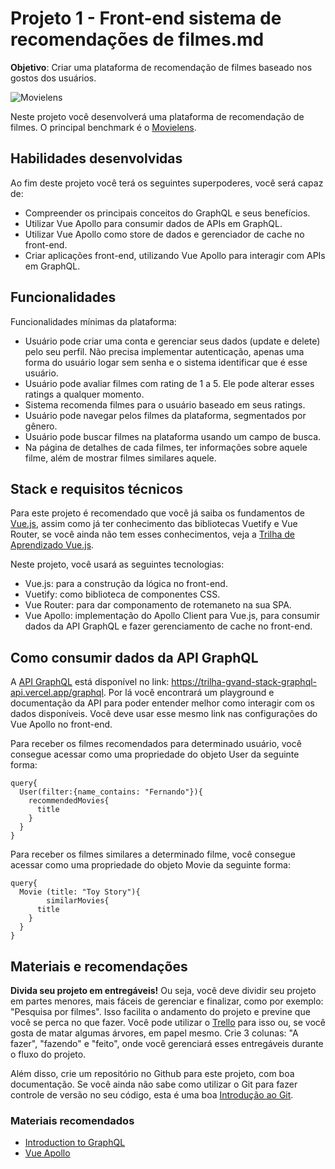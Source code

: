 # Projeto 1 - Front-end sistema de recomendações de filmes.md

**Objetivo**: Criar uma plataforma de recomendação de filmes baseado nos gostos dos usuários.

![Movielens](https://movielens.org/images/site/main-screen.png)  

Neste projeto você desenvolverá uma plataforma de recomendação de filmes. O principal benchmark é o [Movielens](https://movielens.org).

## Habilidades desenvolvidas

Ao fim deste projeto você terá os seguintes superpoderes, você será capaz de:
* Compreender os principais conceitos do GraphQL e seus benefícios.
* Utilizar Vue Apollo para consumir dados de APIs em GraphQL.
* Utilizar Vue Apollo como store de dados e gerenciador de cache no front-end.
* Criar aplicações front-end, utilizando Vue Apollo para interagir com APIs em GraphQL.

## Funcionalidades

Funcionalidades mínimas da plataforma:
* Usuário pode criar uma conta e gerenciar seus dados (update e delete) pelo seu perfil. Não precisa implementar autenticação, apenas uma forma do usuário logar sem senha e o sistema identificar que é esse usuário.
* Usuário pode avaliar filmes com rating de 1 a 5. Ele pode alterar esses ratings a qualquer momento.
* Sistema recomenda filmes para o usuário baseado em seus ratings. 
* Usuário pode navegar pelos filmes da plataforma, segmentados por gênero.
* Usuário pode buscar filmes na plataforma usando um campo de busca.
* Na página de detalhes de cada filmes, ter informações sobre aquele filme, além de mostrar filmes similares aquele.

## Stack e requisitos técnicos

Para este projeto é recomendado que você já saiba os fundamentos de [Vue.js](https://vuejs.org/), assim como já ter conhecimento das bibliotecas Vuetify e Vue Router, se você ainda não tem esses conhecimentos, veja a [Trilha de Aprendizado Vue.js](https://github.com/Jovens-Genios/Trilha-de-Aprendizado-Vue.js). 

Neste projeto, você usará as seguintes tecnologias:
* Vue.js: para a construção da lógica no front-end.
* Vuetify: como biblioteca de componentes CSS.
* Vue Router: para dar componamento de rotemaneto na sua SPA.
* Vue Apollo: implementação do Apollo Client para Vue.js, para consumir dados da API GraphQL e fazer gerenciamento de cache no front-end.

## Como consumir dados da API GraphQL

A [API GraphQL](https://trilha-gvand-stack-graphql-api.vercel.app/graphql) está disponível no link: https://trilha-gvand-stack-graphql-api.vercel.app/graphql. Por lá você encontrará um playground e documentação da API para poder entender melhor como interagir com os dados disponíveis. Você deve usar esse mesmo link nas configurações do Vue Apollo no front-end.

Para receber os filmes recomendados para determinado usuário, você consegue acessar como uma propriedade do objeto User da seguinte forma:
```
query{
  User(filter:{name_contains: "Fernando"}){
    recommendedMovies{
      title
    }
  }
}
```

Para receber os filmes similares a determinado filme, você consegue acessar como uma propriedade do objeto Movie da seguinte forma:
```
query{
  Movie (title: "Toy Story"){
		similarMovies{
      title
    }
  }
}
```

## Materiais e recomendações

**Divida seu projeto em entregáveis!** Ou seja, você deve dividir seu projeto em partes menores, mais fáceis de gerenciar e finalizar, como por exemplo: "Pesquisa por filmes". Isso facilita o andamento do projeto e previne que você se perca no que fazer. Você pode utilizar o [Trello](https://trello.com/) para isso ou, se você gosta de matar algumas árvores, em papel mesmo. Crie 3 colunas: "A fazer", "fazendo" e "feito", onde você gerenciará esses entregáveis durante o fluxo do projeto.

Além disso, crie um repositório no Github para este projeto, com boa documentação. Se você ainda não sabe como utilizar o Git para fazer controle de versão no seu código, esta é uma boa [Introdução ao Git](https://blog.dankicode.com/introducao-ao-git-e-github/).

### Materiais recomendados

* [Introduction to GraphQL](https://graphql.org/learn/)
* [Vue Apollo](https://apollo.vuejs.org/)
